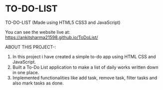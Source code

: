# TO-DO-LIST

TO-DO-LIST (Made using HTML5 CSS3 and JavaScript)

You can see the website live at: https://ankitsharma21598.github.io/ToDoList/

ABOUT THIS PROJECT-:

  1. In this project i have created a simple to-do app using HTML CSS and JavaScript.
  2. Built a To-Do List application to make a list of daily works written down in one place.
  3. Implemented functionalities like add task, remove task, filter tasks and also mark tasks as done.
 
